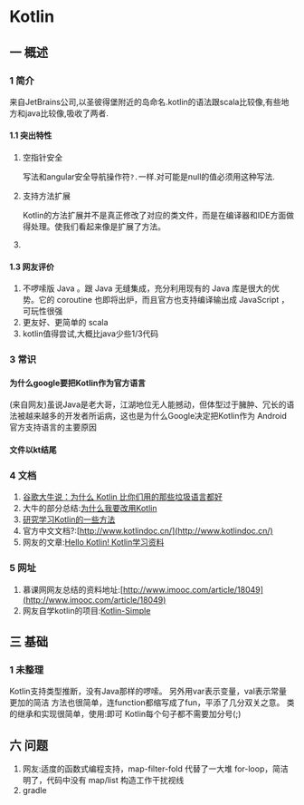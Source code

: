 # Kotlin
## 一 概述
### 1 简介
来自JetBrains公司,以圣彼得堡附近的岛命名.kotlin的语法跟scala比较像,有些地方和java比较像,吸收了两者.

#### 1.1 突出特性
1. 空指针安全

    写法和angular安全导航操作符`?.`一样.对可能是null的值必须用这种写法.
2. 支持方法扩展

    Kotlin的方法扩展并不是真正修改了对应的类文件，而是在编译器和IDE方面做得处理。使我们看起来像是扩展了方法。
3. 

#### 1.3 网友评价
1. 不啰嗦版 Java 。跟 Java 无缝集成，充分利用现有的 Java 库是很大的优势。它的 coroutine 也即将出炉，而且官方也支持编译输出成 JavaScript ，可玩性很强
2. 更友好、更简单的 scala
3. kotlin值得尝试,大概比java少些1/3代码

### 3 常识
#### 为什么google要把Kotlin作为官方语言
(来自网友)虽说Java是老大哥，江湖地位无人能撼动，但体型过于臃肿、冗长的语法被越来越多的开发者所诟病，这也是为什么Google决定把Kotlin作为 Android官方支持语言的主要原因

#### 文件以kt结尾
### 4 文档
1. [谷歌大牛说：为什么 Kotlin 比你们用的那些垃圾语言都好](http://blog.jobbole.com/111249/)
2. 大牛的部分总结:[为什么我要改用Kotlin](http://blog.csdn.net/androidyue/article/details/72457157)
3. [研究学习Kotlin的一些方法](https://droidyue.com/blog/2017/05/08/how-to-study-kotlin/)
4. 官方中文文档?:[http://www.kotlindoc.cn/](http://www.kotlindoc.cn/)
5. 网友的文章:[Hello Kotlin! Kotlin学习资料](https://www.cnblogs.com/foxlee1024/p/6875902.html)

### 5 网址
1. 慕课网网友总结的资料地址:[http://www.imooc.com/article/18049](http://www.imooc.com/article/18049)
2. 网友自学kotlin的项目:[Kotlin-Simple](https://github.com/youxin11544/Kotlin-learning)

## 三 基础
### 1 未整理
Kotlin支持类型推断，没有Java那样的啰嗦。
另外用var表示变量，val表示常量更加的简洁
方法也很简单，连function都缩写成了fun，平添了几分双关之意。
类的继承和实现很简单，使用:即可
Kotlin每个句子都不需要加分号(;)


## 六 问题
1. 网友:适度的函数式编程支持，map-filter-fold 代替了一大堆 for-loop，简洁明了，代码中没有 map/list 构造工作干扰视线
2. gradle